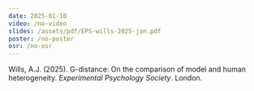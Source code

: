 ```yaml
---
date: 2025-01-10
video: /no-video
slides: /assets/pdf/EPS-wills-2025-jan.pdf
poster: /no-poster
osr: /no-osr
---
```


Wills, A.J. (2025). G-distance: On the comparison of model and human heterogeneity. _Experimental Psychology Society_. London.

